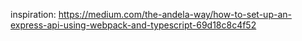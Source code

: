 inspiration:
https://medium.com/the-andela-way/how-to-set-up-an-express-api-using-webpack-and-typescript-69d18c8c4f52